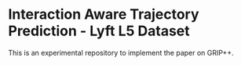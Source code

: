 # Interaction Aware Trajectory Prediction - Lyft L5 Dataset
This is an experimental repository to implement the paper on GRIP++.
